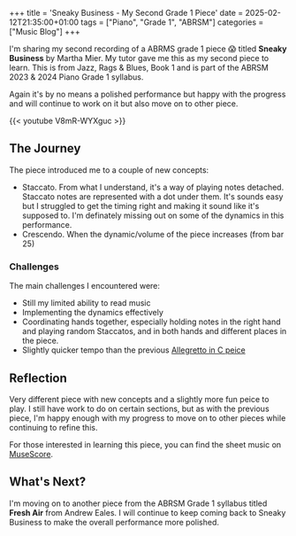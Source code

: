 +++
title = 'Sneaky Business - My Second Grade 1 Piece'
date = 2025-02-12T21:35:00+01:00
tags = ["Piano", "Grade 1", "ABRSM"]
categories = ["Music Blog"]
+++

I'm sharing my second recording of a ABRMS grade 1 piece 😱 titled **Sneaky Business** by Martha Mier. My tutor gave me this as my second piece to learn. This is from Jazz, Rags & Blues, Book 1 and is part of the ABRSM 2023 & 2024 Piano Grade 1 syllabus.

Again it's by no means a polished performance but happy with the progress and will continue to work on it but also move on to other piece.

{{< youtube V8mR-WYXguc >}}

## The Journey
The piece introduced me to a couple of new concepts:
- Staccato. From what I understand, it's a way of playing notes detached. Staccato notes are represented with a dot under them. It's sounds easy but I struggled to get the timing right and making it sound like it's supposed to. I'm definately missing out on some of the dynamics in this performance.
- Crescendo. When the dynamic/volume of the piece increases (from bar 25)

### Challenges
The main challenges I encountered were:
 - Still my limited ability to read music
 - Implementing the dynamics effectively
 - Coordinating hands together, especially holding notes in the right hand and playing random Staccatos, and in both hands and different places in the piece.
 - Slightly quicker tempo than the previous [Allegretto in C peice](/posts/music/allegretto-in-c-diabelli)

## Reflection
Very different piece with new concepts and a slightly more fun peice to play. I still have work to do on certain sections, but as with the previous piece, I'm happy enough with my progress to move on to other pieces while continuing to refine this.

For those interested in learning this piece, you can find the sheet music on [MuseScore](https://musescore.com/user/79422367/scores/14436424).


## What's Next?

I'm moving on to another piece from the ABRSM Grade 1 syllabus titled **Fresh Air** from Andrew Eales.
I will continue to keep coming back to Sneaky Business to make the overall performance more polished.

